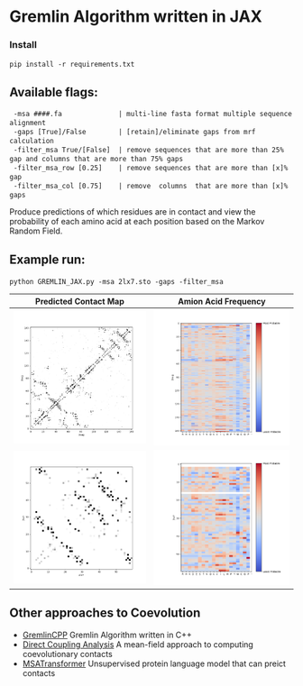 # Gremlin Algorithm written in JAX



### Install
```
pip install -r requirements.txt

```


## Available flags:
```
 -msa ####.fa              | multi-line fasta format multiple sequence alignment
 -gaps [True]/False        | [retain]/eliminate gaps from mrf calculation
 -filter_msa True/[False]  | remove sequences that are more than 25% gap and columns that are more than 75% gaps
 -filter_msa_row [0.25]    | remove sequences that are more than [x]% gap
 -filter_msa_col [0.75]    | remove  columns  that are more than [x]% gaps

```

Produce predictions of which residues are in contact and view the probability of each amino acid at each position based on the Markov Random Field.

## Example run:
`python GREMLIN_JAX.py -msa 2lx7.sto -gaps -filter_msa`

| Predicted Contact Map | Amion Acid Frequency|
| ---------------------- | -------------------------- |
|![](/img/2oug_cmap.png) | ![](/img/2oug_aa_freq.png) |
|![](/img/2lx7_cmap.png) | ![](/img/2lx7_aa_freq.png) |


## Other approaches to Coevolution
- [GremlinCPP](https://github.com/sokrypton/GREMLIN_CPP) Gremlin Algorithm written in C++
- [Direct Coupling Analysis](https://github.com/KIT-MBS/pydca) A mean-field approach to computing coevolutionary contacts
- [MSATransformer](https://github.com/rmrao/msa-transformer) Unsupervised protein language model that can preict contacts


